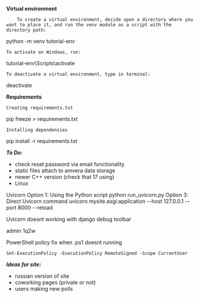 
****Virtual environment****

        To create a virtual environment, decide upon a directory where you want to place it, and run the venv module as a script with the directory path:
python -m venv tutorial-env

    То асtivate on Windows, run:
tutorial-env\Scripts\activate

    To deactivate a virtual environment, type in terminal:

deactivate


****Requirements****

    Creating requirements.txt

pip freeze > requirements.txt

    Installing dependensies

pip install -r requirements.txt


***To Do:***
- check reset password via email functionality
- static files attach to amvera data storage
- newer C++ version (check that 17 using)
- Linux


Uvicorn
Option 1: Using the Python script
python run_uvicorn.py
Option 3: Direct Uvicorn command
uvicorn mysite.asgi:application --host 127.0.0.1 --port 8000 --reload

Uvicorn doesnt working with django debug toolbar

admin   1q2w

PowerShell policy fix when .ps1 doesnt running
```
Set-ExecutionPolicy -ExecutionPolicy RemoteSigned -Scope CurrentUser
```

***Ideas for site:***
- russian version of site
- coworking pages (private or not)
- users making new polls

